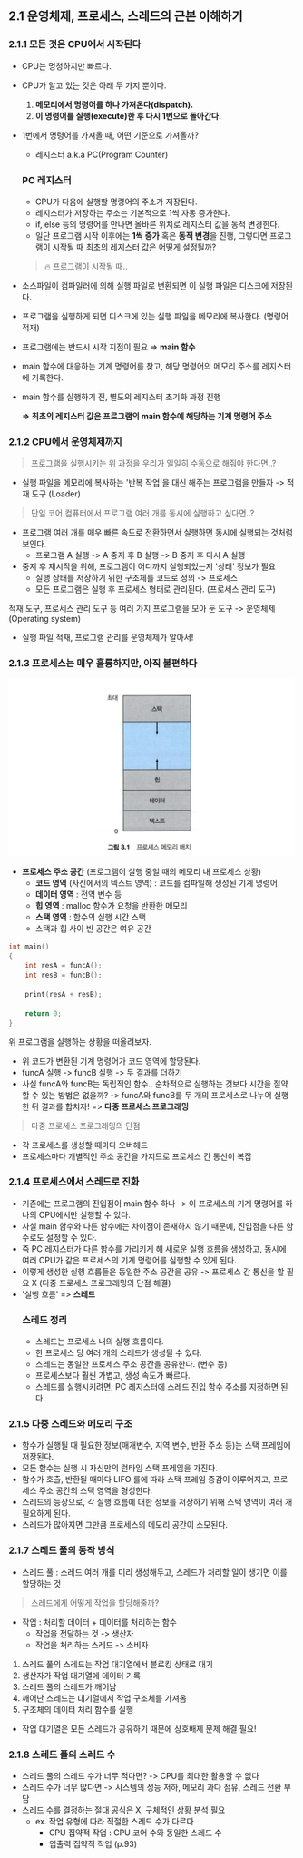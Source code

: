 ## 2.1 운영체제, 프로세스, 스레드의 근본 이해하기

### 2.1.1 모든 것은 CPU에서 시작된다
- CPU는 멍청하지만 빠르다.
- CPU가 알고 있는 것은 아래 두 가지 뿐이다.
    1. **메모리에서 명령어를 하나 가져온다(dispatch).**
    2. **이 명령어를 실행(execute)한 후 다시 1번으로 돌아간다.**
  
- 1번에서 명령어를 가져올 때, 어떤 기준으로 가져올까?
    - 레지스터 a.k.a PC(Program Counter)

  ### PC 레지스터

    - CPU가 다음에 실행할 명령어의 주소가 저장된다.
    - 레지스터가 저장하는 주소는 기본적으로 1씩 자동 증가한다.
    - if, else 등의 명령어를 만나면 올바른 위치로 레지스터 값을 동적 변경한다.
    - 일단 프로그램 시작 이후에는 **1씩 증가** 혹은 **동적 변경**을 진행, 그렇다면 프로그램이 시작될 때 최초의 레지스터 값은 어떻게 설정될까?

        
  > 🔥 프로그램이 시작될 때..
    
- 소스파일이 컴파일러에 의해 실행 파일로 변환되면 이 실행 파일은 디스크에 저장된다.
- 프로그램을 실행하게 되면 디스크에 있는 실행 파일을 메모리에 복사한다. (명령어 적재)
- 프로그램에는 반드시 시작 지점이 필요 ⇒ **main 함수**
- main 함수에 대응하는 기계 명령어를 찾고, 해당 명령어의 메모리 주소를 레지스터에 기록한다.
- main 함수를 실행하기 전, 별도의 레지스터 초기화 과정 진행

    
  **⇒ 최초의 레지스터 값은 프로그램의 main 함수에 해당하는 기계 명령어 주소**


### 2.1.2 CPU에서 운영체제까지
> 프로그램을 실행시키는 위 과정을 우리가 일일히 수동으로 해줘야 한다면..?
- 실행 파일을 메모리에 복사하는 '반복 작업'을 대신 해주는 프로그램을 만들자 -> 적재 도구 (Loader)

> 단일 코어 컴퓨터에서 프로그램 여러 개를 동시에 실행하고 싶다면..?
- 프로그램 여러 개를 매우 빠른 속도로 전환하면서 실행하면 동시에 실행되는 것처럼 보인다. 
  - 프로그램 A 실행 -> A 중지 후 B 실행 -> B 중지 후 다시 A 실행
- 중지 후 재시작을 위해, 프로그램이 어디까지 실행되었는지 '상태' 정보가 필요 
  - 실행 상태를 저장하기 위한 구조체를 코드로 정의 -> 프로세스
  - 모든 프로그램은 실행 후 프로세스 형태로 관리된다. (프로세스 관리 도구)

적재 도구, 프로세스 관리 도구 등 여러 가지 프로그램을 모아 둔 도구 -> 운영체제 (Operating system)
- 실행 파일 적재, 프로그램 관리를 운영체제가 알아서!

### 2.1.3 프로세스는 매우 훌륭하지만, 아직 불편하다
![img.png](img.png)

- **프로세스 주소 공간** (프로그램이 실행 중일 때의 메모리 내 프로세스 상황)
  - **코드 영역** (사진에서의 텍스트 영역) : 코드를 컴파일해 생성된 기계 명령어
  - **데이터 영역** : 전역 변수 등
  - **힙 영역** : malloc 함수가 요청을 반환한 메모리
  - **스택 영역** : 함수의 실행 시간 스택 
  - 스택과 힙 사이 빈 공간은 여유 공간
  
```c
int main() 
{
    int resA = funcA();
    int resB = funcB();
    
    print(resA + resB);
    
    return 0;
}
```
위 프로그램을 실행하는 상황을 떠올려보자.
- 위 코드가 변환된 기계 명령어가 코드 영역에 할당된다. 
- funcA 실행 -> funcB 실행 -> 두 결과를 더하기
- 사실 funcA와 funcB는 독립적인 함수.. 순차적으로 실행하는 것보다 시간을 절약할 수 있는 방법은 없을까?
-> funcA와 funcB를 두 개의 프로세스로 나누어 실행한 뒤 결과를 합치자! => **다중 프로세스 프로그래밍**

> 다중 프로세스 프로그래밍의 단점
- 각 프로세스를 생성할 때마다 오버헤드 
- 프로세스마다 개별적인 주소 공간을 가지므로 프로세스 간 통신이 복잡 

### 2.1.4 프로세스에서 스레드로 진화
- 기존에는 프로그램의 진입점이 main 함수 하나 -> 이 프로세스의 기계 명령어를 하나의 CPU에서만 실행할 수 있다.
- 사실 main 함수와 다른 함수에는 차이점이 존재하지 않기 때문에, 진입점을 다른 함수로도 설정할 수 있다.
- 즉 PC 레지스터가 다른 함수를 가리키게 해 새로운 실행 흐름을 생성하고, 동시에 여러 CPU가 같은 프로세스의 기계 명령어를 실행할 수 있게 된다.
- 이렇게 생성한 실행 흐름들은 동일한 주소 공간을 공유
-> 프로세스 간 통신을 할 필요 X (다중 프로세스 프로그래밍의 단점 해결)
- '실행 흐름' => **스레드** 
    ### 스레드 정리
    - 스레드는 프로세스 내의 실행 흐름이다.
    - 한 프로세스 당 여러 개의 스레드가 생성될 수 있다.
    - 스레드는 동일한 프로세스 주소 공간을 공유한다. (변수 등)
    - 프로세스보다 훨씬 가볍고, 생성 속도가 빠르다. 
    - 스레드를 실행시키려면, PC 레지스터에 스레드 진입 함수 주소를 지정하면 된다. 

### 2.1.5 다중 스레드와 메모리 구조 
- 함수가 실행될 때 필요한 정보(매개변수, 지역 변수, 반환 주소 등)는 스택 프레임에 저장된다.
- 모든 함수는 실행 시 자신만의 런타임 스택 프레임을 가진다.
- 함수가 호출, 반환될 때마다 LIFO 룰에 따라 스택 프레임 증감이 이루어지고, 프로세스 주소 공간의 스택 영역을 형성한다.
- 스레드의 등장으로, 각 실행 흐름에 대한 정보를 저장하기 위해 스택 영역이 여러 개 필요하게 된다. 
- 스레드가 많아지면 그만큼 프로세스의 메모리 공간이 소모된다. 

### 2.1.7 스레드 풀의 동작 방식
- 스레드 풀 : 스레드 여러 개를 미리 생성해두고, 스레드가 처리할 일이 생기면 이를 할당하는 것
> 스레드에게 어떻게 작업을 할당해줄까?
  - 작업 : 처리할 데이터 + 데이터를 처리하는 함수
    - 작업을 전달하는 것 -> 생산자
    - 작업을 처리하는 스레드 -> 소비자 
  1. 스레드 풀의 스레드는 작업 대기열에서 블로킹 상태로 대기
  2. 생산자가 작업 대기열에 데이터 기록 
  3. 스레드 풀의 스레드가 깨어남
  4. 깨어난 스레드는 대기열에서 작업 구조체를 가져옴
  5. 구조체의 데이터 처리 함수를 실행
- 작업 대기열은 모든 스레드가 공유하기 때문에 상호배제 문제 해결 필요!

### 2.1.8 스레드 풀의 스레드 수 
- 스레드 풀의 스레드 수가 너무 적다면? -> CPU를 최대한 활용할 수 없다
- 스레드 수가 너무 많다면 -> 시스템의 성능 저하, 메모리 과다 점유, 스레드 전환 부담
- 스레드 수를 결정하는 절대 공식은 X, 구체적인 상황 분석 필요 
  - ex. 작업 유형에 따라  적절한 스레드 수가 다르다
    - CPU 집약적 작업 : CPU 코어 수와 동일한 스레드 수
    - 입출력 집약적 작업 (p.93)